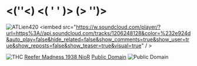 # <(''<)  <( ' ' )>  (> '')>



![ATLien420](https://pbs.twimg.com/media/GLoRhfRbMAA8_JK?format=jpg&name=large)
<iembed  src="https://w.soundcloud.com/player/?url=https%3A//api.soundcloud.com/tracks/1206248128&color=%232e924d&auto_play=false&hide_related=false&show_comments=true&show_user=true&show_reposts=false&show_teaser=true&visual=true" / >

![THC](https://upload.wikimedia.org/wikipedia/commons/c/c2/THC-11-oic-acid-3D-balls.png)
[Reefer Madness 1938 NioR](https://archive.org/details/reefer_madness1938) [Public Domain](https://creativecommons.org/publicdomain/) ![Public Domain](https://mirrors.creativecommons.org/presskit/buttons/80x15/svg/publicdomain.svg)